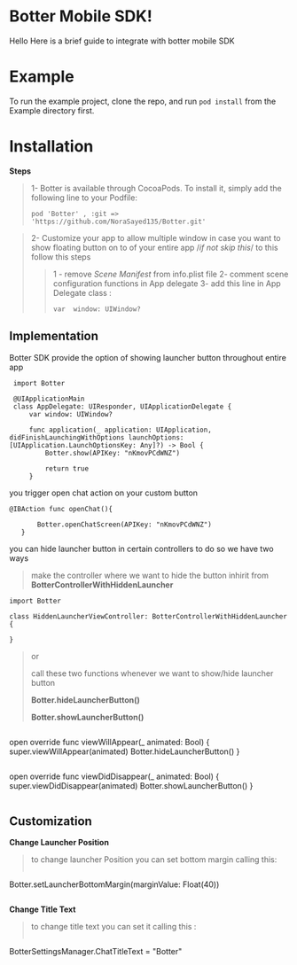 # Botter Mobile SDK!

Hello Here is a brief guide to integrate with botter mobile SDK

# Example

To run the example project, clone the repo, and run   ``` pod install ```   from the Example directory first.


# Installation

**Steps**
>1- Botter  is available through CocoaPods. To install it, simply add the following line to your Podfile:
>```
>pod 'Botter' , :git => 'https://github.com/NoraSayed135/Botter.git'
>```

>2- Customize your app to allow multiple window in case you want to show floating button on to of your entire app /*if not skip  this*/ to this follow this steps
>
>> 1 - remove _Scene Manifest_ from info.plist file 
>> 2- comment scene configuration functions in App delegate 
>> 3-  add this line in App Delegate class :
>>```
>>var  window: UIWindow?
>>```


## Implementation


Botter SDK provide the option of showing launcher button throughout entire app 

```
 import Botter

 @UIApplicationMain
 class AppDelegate: UIResponder, UIApplicationDelegate {
     var window: UIWindow?

     func application(_ application: UIApplication, didFinishLaunchingWithOptions launchOptions: [UIApplication.LaunchOptionsKey: Any]?) -> Bool {
         Botter.show(APIKey: "nKmovPCdWNZ")

         return true
     }
```


 you trigger open chat action on your custom button

```
@IBAction func openChat(){
  
       Botter.openChatScreen(APIKey: "nKmovPCdWNZ")
   }

```


 you can hide launcher button in certain controllers to do so we have two ways 

 > make the controller where we want to hide the button inhirit from **BotterControllerWithHiddenLauncher** 
 ```
import Botter

class HiddenLauncherViewController: BotterControllerWithHiddenLauncher {
 
 }
 
 ```

> or
>
> call these two functions whenever we want to show/hide launcher button 
>
> **Botter.hideLauncherButton()**
>
> **Botter.showLauncherButton()**

> ```
open override func viewWillAppear(_ animated: Bool) {
       super.viewWillAppear(animated)
       Botter.hideLauncherButton()
   }
>```
 >```
 open override func viewDidDisappear(_ animated: Bool) {
       super.viewDidDisappear(animated)
       Botter.showLauncherButton()
   }
> ```

## Customization

**Change Launcher Position** 

> to change launcher Position you can set bottom margin calling this:
>```
Botter.setLauncherBottomMargin(marginValue: Float(40))
>```

**Change Title Text** 

> to change title text you can set it calling this :
>
>```
BotterSettingsManager.ChatTitleText = "Botter"
>```
